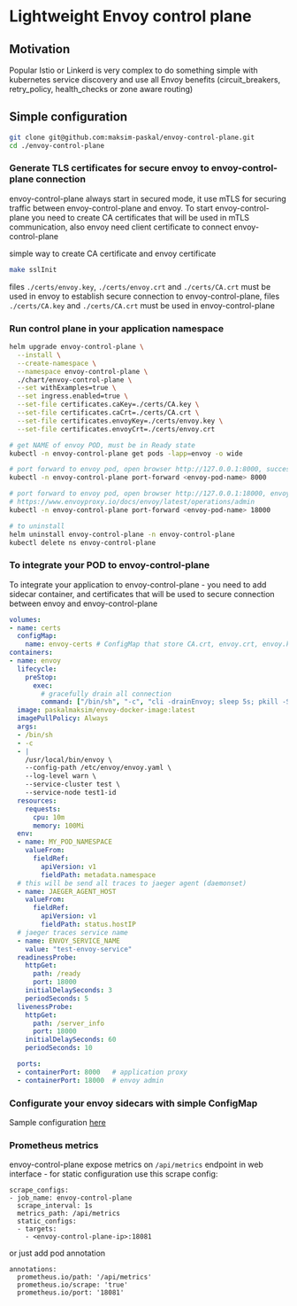 # Lightweight Envoy control plane
## Motivation
Popular Istio or Linkerd is very complex to do something simple with kubernetes service discovery and use all Envoy benefits (circuit_breakers, retry_policy, health_checks or zone aware routing)

## Simple configuration
```bash
git clone git@github.com:maksim-paskal/envoy-control-plane.git
cd ./envoy-control-plane
```
### Generate TLS certificates for secure envoy to envoy-control-plane connection
envoy-control-plane always start in secured mode, it use mTLS for securing traffic between envoy-control-plane and envoy. To start envoy-control-plane you need to create CA certificates that will be used in mTLS communication, also envoy need client certificate to connect envoy-control-plane

simple way to create CA certificate and envoy certificate
```bash
make sslInit
```

files `./certs/envoy.key`, `./certs/envoy.crt` and `./certs/CA.crt` must be used in envoy to establish secure connection to envoy-control-plane, files `./certs/CA.key` and `./certs/CA.crt` must be used in envoy-control-plane
### Run control plane in your application namespace
```bash
helm upgrade envoy-control-plane \
  --install \
  --create-namespace \
  --namespace envoy-control-plane \
  ./chart/envoy-control-plane \
  --set withExamples=true \
  --set ingress.enabled=true \
  --set-file certificates.caKey=./certs/CA.key \
  --set-file certificates.caCrt=./certs/CA.crt \
  --set-file certificates.envoyKey=./certs/envoy.key \
  --set-file certificates.envoyCrt=./certs/envoy.crt

# get NAME of envoy POD, must be in Ready state
kubectl -n envoy-control-plane get pods -lapp=envoy -o wide

# port forward to envoy pod, open browser http://127.0.0.1:8000, success result `Hello World`
kubectl -n envoy-control-plane port-forward <envoy-pod-name> 8000

# port forward to envoy pod, open browser http://127.0.0.1:18000, envoy administration interface
# https://www.envoyproxy.io/docs/envoy/latest/operations/admin
kubectl -n envoy-control-plane port-forward <envoy-pod-name> 18000

# to uninstall
helm uninstall envoy-control-plane -n envoy-control-plane
kubectl delete ns envoy-control-plane
```

### To integrate your POD to envoy-control-plane
To integrate your application to envoy-control-plane - you need to add sidecar container, and certificates that will be used to secure connection between envoy and envoy-control-plane
```yaml
volumes:
- name: certs
  configMap:
    name: envoy-certs # ConfigMap that store CA.crt, envoy.crt, envoy.key
containers:
- name: envoy
  lifecycle:
    preStop:
      exec:
        # gracefully drain all connection
        command: ["/bin/sh", "-c", "cli -drainEnvoy; sleep 5s; pkill -SIGTERM envoy"]
  image: paskalmaksim/envoy-docker-image:latest
  imagePullPolicy: Always
  args:
  - /bin/sh
  - -c
  - |
    /usr/local/bin/envoy \
    --config-path /etc/envoy/envoy.yaml \
    --log-level warn \
    --service-cluster test \
    --service-node test1-id
  resources:
    requests:
      cpu: 10m
      memory: 100Mi
  env:
  - name: MY_POD_NAMESPACE
    valueFrom:
      fieldRef:
        apiVersion: v1
        fieldPath: metadata.namespace
  # this will be send all traces to jaeger agent (daemonset)
  - name: JAEGER_AGENT_HOST
    valueFrom:
      fieldRef:
        apiVersion: v1
        fieldPath: status.hostIP
  # jaeger traces service name
  - name: ENVOY_SERVICE_NAME
    value: "test-envoy-service"
  readinessProbe:
    httpGet:
      path: /ready
      port: 18000
    initialDelaySeconds: 3
    periodSeconds: 5
  livenessProbe:
    httpGet:
      path: /server_info
      port: 18000
    initialDelaySeconds: 60
    periodSeconds: 10

  ports:
  - containerPort: 8000   # application proxy
  - containerPort: 18000  # envoy admin
```
### Configurate your envoy sidecars with simple ConfigMap
Sample configuration [here](chart/envoy-control-plane/templates/envoy-test1-id.yaml)

### Prometheus metrics
envoy-control-plane expose metrics on `/api/metrics` endpoint in web interface - for static configuration use this scrape config:
```
scrape_configs:
- job_name: envoy-control-plane
  scrape_interval: 1s
  metrics_path: /api/metrics
  static_configs:
  - targets:
    - <envoy-control-plane-ip>:18081
```
or just add pod annotation
```
annotations:
  prometheus.io/path: '/api/metrics'
  prometheus.io/scrape: 'true'
  prometheus.io/port: '18081'
```
